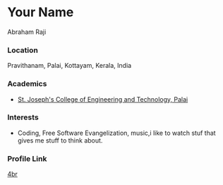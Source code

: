 # Your Name
Abraham Raji

### Location
Pravithanam, Palai, Kottayam, Kerala, India 

### Academics
- [St. Joseph's College of Engineering and Technology, Palai](http://www.sjcetpalai.ac.in/) 

### Interests
- Coding, Free Software Evangelization, music,i like to watch stuf that gives me stuff to think about.

### Profile Link

[4br](https://github.com/4br)
